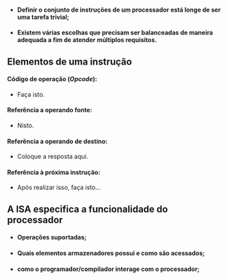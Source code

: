 - #### Definir o conjunto de instruções de um processador está longe de ser uma tarefa trivial;
- #### Existem várias escolhas que precisam ser balanceadas de maneira adequada a fim de atender múltiplos requisitos.

## Elementos de uma instrução

#### Código de operação (*Opcode*):
- Faça isto.
#### Referência a operando fonte:
- Nisto.
#### Referência a operando de destino:
- Coloque a resposta aqui.
#### Referência à próxima instrução:
- Após realizar isso, faça isto...


## A ISA especifica a funcionalidade do processador
- #### Operações suportadas;
- #### Quais elementos armazenadores possui e como são acessados;
- #### como o programador/compilador interage com o processador;
